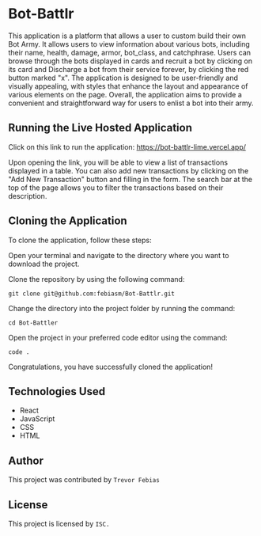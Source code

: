 # Bot-Battlr

This application is a platform that allows a user to custom build their own Bot Army. It allows users to view information about various bots, including their name, health, damage, armor, bot_class, and catchphrase. Users can browse through the bots displayed in cards and recruit a bot by clicking on its card and Discharge a bot from their service forever, by clicking the red button marked
  "x". The application is designed to be user-friendly and visually appealing, with styles that enhance the layout and appearance of various elements on the page. Overall, the application aims to provide a convenient and straightforward way for users to enlist a bot into their army.

## Running the Live Hosted Application
Click on this link to run the application: https://bot-battlr-lime.vercel.app/

Upon opening the link, you will be able to view a list of transactions displayed in a table. You can also add new transactions by clicking on the "Add New Transaction" button and filling in the form. The search bar at the top of the page allows you to filter the transactions based on their description.

## Cloning the Application

To clone the application, follow these steps:

Open your terminal and navigate to the directory where you want to download the project.

Clone the repository by using the following command:

    git clone git@github.com:febiasm/Bot-Battlr.git

Change the directory into the project folder by running the command:

    cd Bot-Battler

Open the project in your preferred code editor using the command:

    code .

Congratulations, you have successfully cloned the application!

## Technologies Used
- React
- JavaScript
- CSS
- HTML

## Author
 This project was contributed by  `Trevor Febias`

## License
This project is licensed by `ISC.`